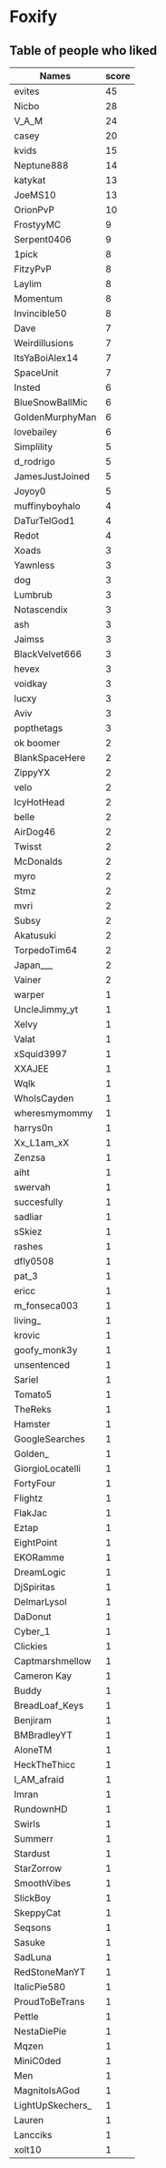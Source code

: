 # Foxify
## Table of people who liked
Names | score
--- | ---
evites | 45
Nicbo | 28
V_A_M | 24
casey | 20
kvids | 15
Neptune888 | 14
katykat | 13
JoeMS10 | 13
OrionPvP | 10
FrostyyMC | 9
Serpent0406 | 9
1pick | 8
FitzyPvP | 8
Laylim | 8
Momentum | 8
Invincible50 | 8
Dave | 7
Weirdillusions | 7
ItsYaBoiAlex14 | 7
SpaceUnit | 7
Insted | 6
BlueSnowBallMic | 6
GoldenMurphyMan | 6
lovebailey | 6
Simplility | 5
d_rodrigo | 5
JamesJustJoined | 5
Joyoy0 | 5
muffinyboyhalo | 4
DaTurTelGod1 | 4
Redot | 4
Xoads | 3
Yawnless | 3
dog | 3
Lumbrub | 3
Notascendix | 3
ash | 3
Jaimss | 3
BlackVelvet666 | 3
hevex | 3
voidkay | 3
lucxy | 3
Aviv | 3
popthetags | 3
ok boomer | 2
BlankSpaceHere | 2
ZippyYX | 2
velo | 2
IcyHotHead | 2
belle | 2
AirDog46 | 2
Twisst | 2
McDonalds | 2
myro | 2
Stmz | 2
mvri | 2
Subsy | 2
Akatusuki | 2
TorpedoTim64 | 2
Japan___ | 2
Vainer | 2
warper | 1
UncleJimmy_yt | 1
Xelvy | 1
Valat | 1
xSquid3997 | 1
XXAJEE | 1
Wqlk | 1
WhoIsCayden | 1
wheresmymommy | 1
harrys0n | 1
Xx_L1am_xX | 1
Zenzsa | 1
aiht | 1
swervah | 1
succesfully | 1
sadliar | 1
sSkiez | 1
rashes | 1
dfly0508 | 1
pat_3 | 1
ericc | 1
m_fonseca003 | 1
living_ | 1
krovic | 1
goofy_monk3y | 1
unsentenced | 1
Sariel | 1
Tomato5 | 1
TheReks | 1
Hamster | 1
GoogleSearches | 1
Golden_ | 1
GiorgioLocatelli | 1
FortyFour | 1
Flightz | 1
FlakJac | 1
Eztap | 1
EightPoint | 1
EKORamme | 1
DreamLogic | 1
DjSpiritas | 1
DelmarLysol | 1
DaDonut | 1
Cyber_1 | 1
Clickies | 1
Captmarshmellow | 1
Cameron Kay | 1
Buddy | 1
BreadLoaf_Keys | 1
Benjiram | 1
BMBradleyYT | 1
AloneTM | 1
HeckTheThicc | 1
I_AM_afraid | 1
Imran | 1
RundownHD | 1
Swirls | 1
Summerr | 1
Stardust | 1
StarZorrow | 1
SmoothVibes | 1
SlickBoy | 1
SkeppyCat | 1
Seqsons | 1
Sasuke | 1
SadLuna | 1
RedStoneManYT | 1
ItalicPie580 | 1
ProudToBeTrans | 1
Pettle | 1
NestaDiePie | 1
Mqzen | 1
MiniC0ded | 1
Men | 1
MagnitoIsAGod | 1
LightUpSkechers_ | 1
Lauren | 1
Lancciks | 1
xolt10 | 1
